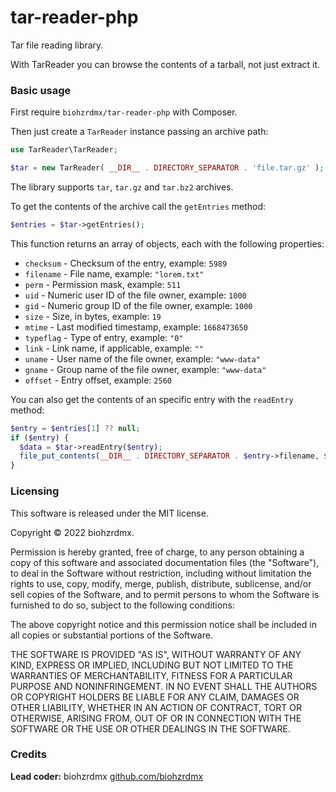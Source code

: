 tar-reader-php
==============

Tar file reading library.

With TarReader you can browse the contents of a tarball, not just extract it.

### Basic usage

First require `biohzrdmx/tar-reader-php` with Composer.

Then just create a `TarReader` instance passing an archive path:

```php
use TarReader\TarReader;

$tar = new TarReader( __DIR__ . DIRECTORY_SEPARATOR . 'file.tar.gz' );
```

The library supports `tar`, `tar.gz` and `tar.bz2` archives.

To get the contents of the archive call the `getEntries` method:

```php
$entries = $tar->getEntries();
```

This function returns an array of objects, each with the following properties:

- `checksum` - Checksum of the entry, example: `5989`
- `filename` - File name, example: `"lorem.txt"`
- `perm` - Permission mask, example: `511`
- `uid` - Numeric user ID of the file owner, example: `1000`
- `gid` - Numeric group ID of the file owner, example: `1000`
- `size` - Size, in bytes, example: `19`
- `mtime` - Last modified timestamp, example: `1668473650`
- `typeflag` - Type of entry, example: `"0"`
- `link` - Link name, if applicable, example: `""`
- `uname` - User name of the file owner, example: `"www-data"`
- `gname` - Group name of the file owner, example: `"www-data"`
- `offset` - Entry offset, example: `2560`

You can also get the contents of an specific entry with the `readEntry` method:

```php
$entry = $entries[1] ?? null;
if ($entry) {
  $data = $tar->readEntry($entry);
  file_put_contents(__DIR__ . DIRECTORY_SEPARATOR . $entry->filename, $data);
}
```

### Licensing

This software is released under the MIT license.

Copyright © 2022 biohzrdmx.

Permission is hereby granted, free of charge, to any person obtaining a copy of this software and associated documentation files (the "Software"), to deal in the Software without restriction, including without limitation the rights to use, copy, modify, merge, publish, distribute, sublicense, and/or sell copies of the Software, and to permit persons to whom the Software is furnished to do so, subject to the following conditions:

The above copyright notice and this permission notice shall be included in all copies or substantial portions of the Software.

THE SOFTWARE IS PROVIDED "AS IS", WITHOUT WARRANTY OF ANY KIND, EXPRESS OR IMPLIED, INCLUDING BUT NOT LIMITED TO THE WARRANTIES OF MERCHANTABILITY, FITNESS FOR A PARTICULAR PURPOSE AND NONINFRINGEMENT. IN NO EVENT SHALL THE AUTHORS OR COPYRIGHT HOLDERS BE LIABLE FOR ANY CLAIM, DAMAGES OR OTHER LIABILITY, WHETHER IN AN ACTION OF CONTRACT, TORT OR OTHERWISE, ARISING FROM, OUT OF OR IN CONNECTION WITH THE SOFTWARE OR THE USE OR OTHER DEALINGS IN THE SOFTWARE.

### Credits

**Lead coder:** biohzrdmx [github.com/biohzrdmx](http://github.com/biohzrdmx)